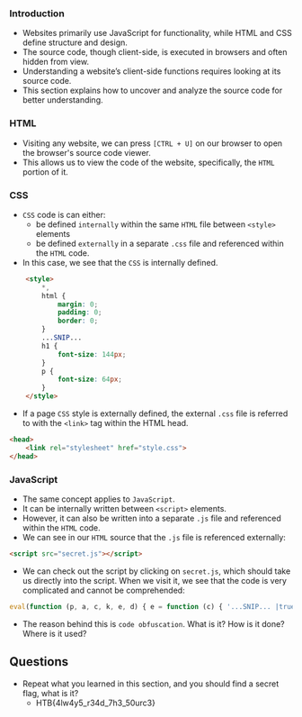 ### Introduction
- Websites primarily use JavaScript for functionality, while HTML and CSS define structure and design.
- The source code, though client-side, is executed in browsers and often hidden from view.
- Understanding a website’s client-side functions requires looking at its source code.
- This section explains how to uncover and analyze the source code for better understanding.

### HTML
- Visiting any website, we can press `[CTRL + U]` on our browser to open the browser's source code viewer.
- This allows us to view the code of the website, specifically, the `HTML` portion of it.

### CSS
- `CSS` code is can either:
	- be defined `internally` within the same `HTML` file between `<style>` elements
	- be defined `externally` in a separate `.css` file and referenced within the `HTML` code.
- In this case, we see that the `CSS` is internally defined.
```html
    <style>
        *,
        html {
            margin: 0;
            padding: 0;
            border: 0;
        }
        ...SNIP...
        h1 {
            font-size: 144px;
        }
        p {
            font-size: 64px;
        }
    </style>
```
- If a page `CSS` style is externally defined, the external `.css` file is referred to with the `<link>` tag within the HTML head.
```html
<head>
    <link rel="stylesheet" href="style.css">
</head>
```


### JavaScript
- The same concept applies to `JavaScript`. 
- It can be internally written between `<script>` elements.
- However, it can also be written into a separate `.js` file and referenced within the `HTML` code.
- We can see in our `HTML` source that the `.js` file is referenced externally:
```html
<script src="secret.js"></script>
```
- We can check out the script by clicking on `secret.js`, which should take us directly into the script. When we visit it, we see that the code is very complicated and cannot be comprehended:
```javascript
eval(function (p, a, c, k, e, d) { e = function (c) { '...SNIP... |true|function'.split('|'), 0, {}))
```
- The reason behind this is `code obfuscation`. What is it? How is it done? Where is it used?


## Questions
- Repeat what you learned in this section, and you should find a secret flag, what is it?
	- HTB{4lw4y5_r34d_7h3_50urc3}